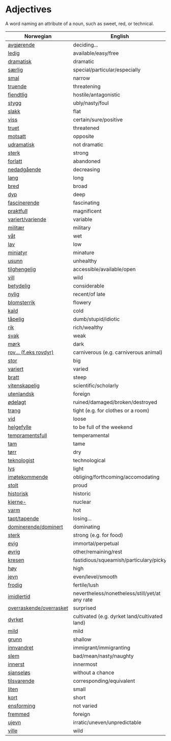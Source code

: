 # Adjectives

A word naming an attribute of a noun, such as sweet, red, or technical.

| Norwegian | English |
| --- | --- |
| [avgjørende](https://www.ordnett.no/search?language=no&phrase=avgjørende) | deciding... |
| [ledig](https://www.ordnett.no/search?language=no&phrase=ledig) | available/easy/free |
| [dramatisk](https://www.ordnett.no/search?language=no&phrase=dramatisk) | dramatic |
| [særlig](https://www.ordnett.no/search?language=no&phrase=særlig) | special/particular/especially |
| [smal](https://www.ordnett.no/search?language=no&phrase=smal) | narrow |
| [truende](https://www.ordnett.no/search?language=no&phrase=truende) | threatening |
| [fiendtlig](https://www.ordnett.no/search?language=no&phrase=fiendtlig) | hostile/antagonistic |
| [stygg](https://www.ordnett.no/search?language=no&phrase=stygg) | ubly/nasty/foul |
| [slakk](https://www.ordnett.no/search?language=no&phrase=slakk) | flat |
| [viss](https://www.ordnett.no/search?language=no&phrase=viss) | certain/sure/positive |
| [truet](https://www.ordnett.no/search?language=no&phrase=truet) | threatened |
| [motsatt](https://www.ordnett.no/search?language=no&phrase=motsatt) | opposite |
| [udramatisk](https://www.ordnett.no/search?language=no&phrase=udramatisk) | not dramatic |
| [sterk](https://www.ordnett.no/search?language=no&phrase=sterk) | strong |
| [forlatt](https://www.ordnett.no/search?language=no&phrase=forlatt) | abandoned |
| [nedadgående](https://www.ordnett.no/search?language=no&phrase=nedadgående) | decreasing |
| [lang](https://www.ordnett.no/search?language=no&phrase=lang) | long |
| [bred](https://www.ordnett.no/search?language=no&phrase=bred) | broad |
| [dyp](https://www.ordnett.no/search?language=no&phrase=dyp) | deep |
| [fascinerende](https://www.ordnett.no/search?language=no&phrase=fascinerende) | fascinating |
| [praktfull](https://www.ordnett.no/search?language=no&phrase=praktfull) | magnificent |
| [variert/variende](https://www.ordnett.no/search?language=no&phrase=variert/variende) | variable |
| [militær](https://www.ordnett.no/search?language=no&phrase=militær) | military |
| [våt](https://www.ordnett.no/search?language=no&phrase=våt) | wet |
| [lav](https://www.ordnett.no/search?language=no&phrase=lav) | low |
| [miniatyr](https://www.ordnett.no/search?language=no&phrase=miniatyr) | minature |
| [usunn](https://www.ordnett.no/search?language=no&phrase=usunn) | unhealthy |
| [tilghengelig](https://www.ordnett.no/search?language=no&phrase=tilghengelig) | accessible/available/open |
| [vill](https://www.ordnett.no/search?language=no&phrase=vill) | wild |
| [betydelig](https://www.ordnett.no/search?language=no&phrase=betydelig) | considerable |
| [nylig](https://www.ordnett.no/search?language=no&phrase=nylig) | recent/of late |
| [blomsterrik](https://www.ordnett.no/search?language=no&phrase=blomsterrik) | flowery |
| [kald](https://www.ordnett.no/search?language=no&phrase=kald) | cold |
| [tåpelig](https://www.ordnett.no/search?language=no&phrase=tåpelig) | dumb/stupid/idiotic |
| [rik](https://www.ordnett.no/search?language=no&phrase=rik) | rich/wealthy |
| [svak](https://www.ordnett.no/search?language=no&phrase=svak) | weak |
| [mørk](https://www.ordnett.no/search?language=no&phrase=mørk) | dark |
| [rov... (f.eks rovdyr)](https://www.ordnett.no/search?language=no&phrase=rov...%20(f.eks%20rovdyr)) | carniverous (e.g. carniverous animal) |
| [stor](https://www.ordnett.no/search?language=no&phrase=stor) | big |
| [variert](https://www.ordnett.no/search?language=no&phrase=variert) | varied |
| [bratt](https://www.ordnett.no/search?language=no&phrase=bratt) | steep |
| [vitenskapelig](https://www.ordnett.no/search?language=no&phrase=vitenskapelig) | scientific/scholarly |
| [utenlandsk](https://www.ordnett.no/search?language=no&phrase=utenlandsk) | foreign |
| [ødelagt](https://www.ordnett.no/search?language=no&phrase=ødelagt) | ruined/damaged/broken/destroyed |
| [trang](https://www.ordnett.no/search?language=no&phrase=trang) | tight (e.g. for clothes or a room) |
| [vid](https://www.ordnett.no/search?language=no&phrase=vid) | loose |
| [helgefylle](https://www.ordnett.no/search?language=no&phrase=helgefylle) | to be full of the weekend |
| [tempramentsfull](https://www.ordnett.no/search?language=no&phrase=tempramentsfull) | temperamental |
| [tam](https://www.ordnett.no/search?language=no&phrase=tam) | tame |
| [tørr](https://www.ordnett.no/search?language=no&phrase=tørr) | dry |
| [teknologist](https://www.ordnett.no/search?language=no&phrase=teknologist) | technological |
| [lys](https://www.ordnett.no/search?language=no&phrase=lys) | light |
| [imøtekommende](https://www.ordnett.no/search?language=no&phrase=imøtekommende) | obliging/forthcoming/accomodating |
| [stolt](https://www.ordnett.no/search?language=no&phrase=stolt) | proud |
| [historisk](https://www.ordnett.no/search?language=no&phrase=historisk) | historic |
| [kjerne-](https://www.ordnett.no/search?language=no&phrase=kjerne-) | nuclear |
| [varm](https://www.ordnett.no/search?language=no&phrase=varm) | hot |
| [tapt/tapende](https://www.ordnett.no/search?language=no&phrase=tapt/tapende) | losing... |
| [dominerende/dominert](https://www.ordnett.no/search?language=no&phrase=dominerende/dominert) | dominating |
| [sterk](https://www.ordnett.no/search?language=no&phrase=sterk) | strong (e.g. for food) |
| [evig](https://www.ordnett.no/search?language=no&phrase=evig) | immortal/perpetual |
| [øvrig](https://www.ordnett.no/search?language=no&phrase=øvrig) | other/remaining/rest |
| [kresen](https://www.ordnett.no/search?language=no&phrase=kresen) | fastidious/squeamish/particulary/picky |
| [høy](https://www.ordnett.no/search?language=no&phrase=høy) | high |
| [jevn](https://www.ordnett.no/search?language=no&phrase=jevn) | even/level/smooth |
| [frodig](https://www.ordnett.no/search?language=no&phrase=frodig) | fertile/lush |
| [imidlertid](https://www.ordnett.no/search?language=no&phrase=imidlertid) | nevertheless/nonetheless/still/yet/at any rate |
| [overraskende/overrasket](https://www.ordnett.no/search?language=no&phrase=overraskende/overrasket) | surprised |
| [dyrket](https://www.ordnett.no/search?language=no&phrase=dyrket) | cultivated (e.g. dyrket land/cultivated land) |
| [mild](https://www.ordnett.no/search?language=no&phrase=mild) | mild |
| [grunn](https://www.ordnett.no/search?language=no&phrase=grunn) | shallow |
| [innvandret](https://www.ordnett.no/search?language=no&phrase=innvandret) | immigrant/immigranting |
| [slem](https://www.ordnett.no/search?language=no&phrase=slem) | bad/mean/nasty/naughty |
| [innerst](https://www.ordnett.no/search?language=no&phrase=innerst) | innermost |
| [sjanseløs](https://www.ordnett.no/search?language=no&phrase=sjanseløs) | without a chance |
| [tilsvarende](https://www.ordnett.no/search?language=no&phrase=tilsvarende) | corresponding/equivalent |
| [liten](https://www.ordnett.no/search?language=no&phrase=liten) | small |
| [kort](https://www.ordnett.no/search?language=no&phrase=kort) | short |
| [ensforming](https://www.ordnett.no/search?language=no&phrase=ensforming) | not varied |
| [fremmed](https://www.ordnett.no/search?language=no&phrase=fremmed) | foreign |
| [ujevn](https://www.ordnett.no/search?language=no&phrase=ujevn) | irratic/uneven/unpredictable |
| [ville](https://www.ordnett.no/search?language=no&phrase=ville) | wild |

